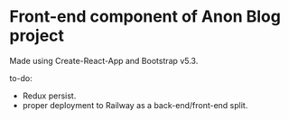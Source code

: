 # Front-end component of Anon Blog project

Made using Create-React-App and Bootstrap v5.3.

to-do:

- Redux persist.
- proper deployment to Railway as a back-end/front-end split.
